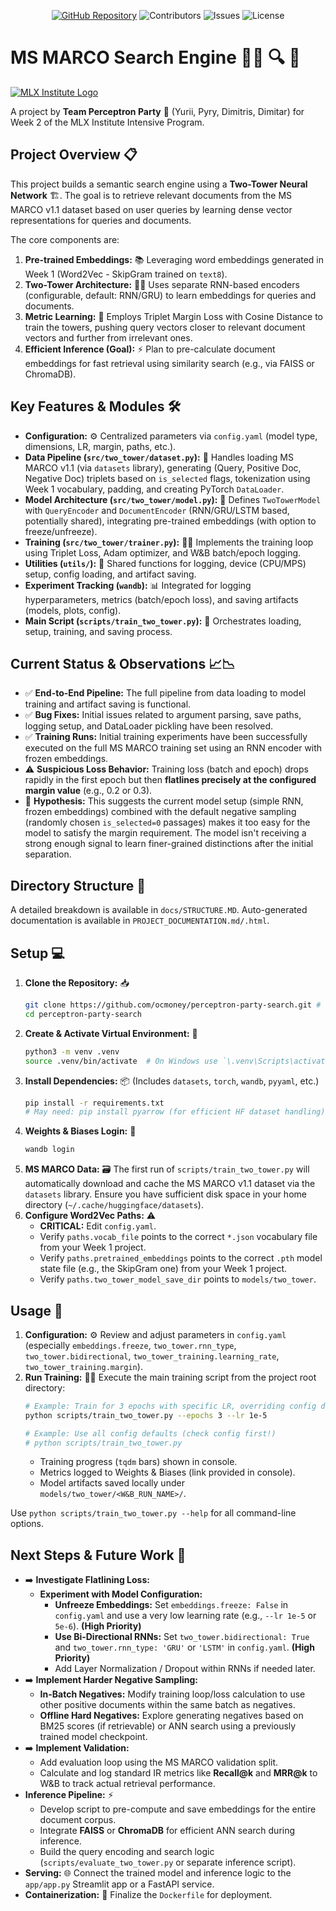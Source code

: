<!-- Badges -->
<p align="center">
    <a href="https://github.com/YuriiOks/mlx-w2-two-tower-search-engine"><img src="https://img.shields.io/badge/GitHub-Repository-blue?style=for-the-badge&logo=github" alt="GitHub Repository"/></a>
    <img src="https://img.shields.io/github/contributors/YuriiOks/mlx-w2-two-tower-search-engine?style=for-the-badge" alt="Contributors"/>
    <img src="https://img.shields.io/github/issues/YuriiOks/mlx-w2-two-tower-search-engine?style=for-the-badge" alt="Issues"/>
    <img src="https://img.shields.io/github/license/YuriiOks/mlx-w2-two-tower-search-engine?style=for-the-badge" alt="License"/>
</p>


</p>

# MS MARCO Search Engine 🗼🗼 🔍 🧠

[![MLX Institute Logo](https://ml.institute/logo.png)](http://ml.institute)

A project by **Team Perceptron Party** 🎉 (Yurii, Pyry, Dimitris, Dimitar) for Week 2 of the MLX Institute Intensive Program.

## Project Overview 📋

This project builds a semantic search engine using a **Two-Tower Neural Network** 🏗️. The goal is to retrieve relevant documents from the MS MARCO v1.1 dataset based on user queries by learning dense vector representations for queries and documents.

The core components are:
1.  **Pre-trained Embeddings:** 📚 Leveraging word embeddings generated in Week 1 (Word2Vec - SkipGram trained on `text8`).
2.  **Two-Tower Architecture:** 🏢🏢 Uses separate RNN-based encoders (configurable, default: RNN/GRU) to learn embeddings for queries and documents.
3.  **Metric Learning:** 📏 Employs Triplet Margin Loss with Cosine Distance to train the towers, pushing query vectors closer to relevant document vectors and further from irrelevant ones.
4.  **Efficient Inference (Goal):** ⚡ Plan to pre-calculate document embeddings for fast retrieval using similarity search (e.g., via FAISS or ChromaDB).

## Key Features & Modules 🛠️

*   **Configuration:** ⚙️ Centralized parameters via `config.yaml` (model type, dimensions, LR, margin, paths, etc.).
*   **Data Pipeline (`src/two_tower/dataset.py`):** 🔄 Handles loading MS MARCO v1.1 (via `datasets` library), generating (Query, Positive Doc, Negative Doc) triplets based on `is_selected` flags, tokenization using Week 1 vocabulary, padding, and creating PyTorch `DataLoader`.
*   **Model Architecture (`src/two_tower/model.py`):** 🧩 Defines `TwoTowerModel` with `QueryEncoder` and `DocumentEncoder` (RNN/GRU/LSTM based, potentially shared), integrating pre-trained embeddings (with option to freeze/unfreeze).
*   **Training (`src/two_tower/trainer.py`):** 🏋️‍♀️ Implements the training loop using Triplet Loss, Adam optimizer, and W&B batch/epoch logging.
*   **Utilities (`utils/`):** 🔧 Shared functions for logging, device (CPU/MPS) setup, config loading, and artifact saving.
*   **Experiment Tracking (`wandb`):** 📊 Integrated for logging hyperparameters, metrics (batch/epoch loss), and saving artifacts (models, plots, config).
*   **Main Script (`scripts/train_two_tower.py`):** 🚀 Orchestrates loading, setup, training, and saving process.

## Current Status & Observations 📈📉

*   ✅ **End-to-End Pipeline:** The full pipeline from data loading to model training and artifact saving is functional.
*   ✅ **Bug Fixes:** Initial issues related to argument parsing, save paths, logging setup, and DataLoader pickling have been resolved.
*   ✅ **Training Runs:** Initial training experiments have been successfully executed on the full MS MARCO training set using an RNN encoder with frozen embeddings.
*   ⚠️ **Suspicious Loss Behavior:** Training loss (batch and epoch) drops rapidly in the first epoch but then **flatlines precisely at the configured margin value** (e.g., 0.2 or 0.3).
*   🤔 **Hypothesis:** This suggests the current model setup (simple RNN, frozen embeddings) combined with the default negative sampling (randomly chosen `is_selected=0` passages) makes it too easy for the model to satisfy the margin requirement. The model isn't receiving a strong enough signal to learn finer-grained distinctions after the initial separation.

## Directory Structure 📁

A detailed breakdown is available in `docs/STRUCTURE.MD`. Auto-generated documentation is available in `PROJECT_DOCUMENTATION.md/.html`.

## Setup 💻

1.  **Clone the Repository:** 📥
    ```bash
    git clone https://github.com/ocmoney/perceptron-party-search.git # Or your repo URL
    cd perceptron-party-search
    ```
2.  **Create & Activate Virtual Environment:** 🐍
    ```bash
    python3 -m venv .venv
    source .venv/bin/activate  # On Windows use `\.venv\Scripts\activate`
    ```
3.  **Install Dependencies:** 📦 (Includes `datasets`, `torch`, `wandb`, `pyyaml`, etc.)
    ```bash
    pip install -r requirements.txt
    # May need: pip install pyarrow (for efficient HF dataset handling)
    ```
4.  **Weights & Biases Login:** 🔑
    ```bash
    wandb login
    ```
5.  **MS MARCO Data:** 🗃️ The first run of `scripts/train_two_tower.py` will automatically download and cache the MS MARCO v1.1 dataset via the `datasets` library. Ensure you have sufficient disk space in your home directory (`~/.cache/huggingface/datasets`).
6.  **Configure Word2Vec Paths:** ⚠️
    *   **CRITICAL:** Edit `config.yaml`.
    *   Verify `paths.vocab_file` points to the correct `*.json` vocabulary file from your Week 1 project.
    *   Verify `paths.pretrained_embeddings` points to the correct `.pth` model state file (e.g., the SkipGram one) from your Week 1 project.
    *   Verify `paths.two_tower_model_save_dir` points to `models/two_tower`.

## Usage 🚦

1.  **Configuration:** ⚙️ Review and adjust parameters in `config.yaml` (especially `embeddings.freeze`, `two_tower.rnn_type`, `two_tower.bidirectional`, `two_tower_training.learning_rate`, `two_tower_training.margin`).
2.  **Run Training:** 🏃‍♂️ Execute the main training script from the project root directory:
    ```bash
    # Example: Train for 3 epochs with specific LR, overriding config defaults
    python scripts/train_two_tower.py --epochs 3 --lr 1e-5

    # Example: Use all config defaults (check config first!)
    # python scripts/train_two_tower.py
    ```
    *   Training progress (`tqdm` bars) shown in console.
    *   Metrics logged to Weights & Biases (link provided in console).
    *   Model artifacts saved locally under `models/two_tower/<W&B_RUN_NAME>/`.

Use `python scripts/train_two_tower.py --help` for all command-line options.

## Next Steps & Future Work 🔮

*   ➡️ **Investigate Flatlining Loss:**
    *   **Experiment with Model Configuration:**
        *   **Unfreeze Embeddings:** Set `embeddings.freeze: False` in `config.yaml` and use a very low learning rate (e.g., `--lr 1e-5` or `5e-6`). **(High Priority)**
        *   **Use Bi-Directional RNNs:** Set `two_tower.bidirectional: True` and `two_tower.rnn_type: 'GRU'` or `'LSTM'` in `config.yaml`. **(High Priority)**
        *   Add Layer Normalization / Dropout within RNNs if needed later.
*   ➡️ **Implement Harder Negative Sampling:**
    *   **In-Batch Negatives:** Modify training loop/loss calculation to use other positive documents within the same batch as negatives.
    *   **Offline Hard Negatives:** Explore generating negatives based on BM25 scores (if retrievable) or ANN search using a previously trained model checkpoint.
*   ➡️ **Implement Validation:**
    *   Add evaluation loop using the MS MARCO validation split.
    *   Calculate and log standard IR metrics like **Recall@k** and **MRR@k** to W&B to track actual retrieval performance.
*   **Inference Pipeline:** ⚡
    *   Develop script to pre-compute and save embeddings for the entire document corpus.
    *   Integrate **FAISS** or **ChromaDB** for efficient ANN search during inference.
    *   Build the query encoding and search logic (`scripts/evaluate_two_tower.py` or separate inference script).
*   **Serving:** 🌐 Connect the trained model and inference logic to the `app/app.py` Streamlit app or a FastAPI service.
*   **Containerization:** 🐳 Finalize the `Dockerfile` for deployment.